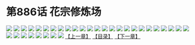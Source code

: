 # 第886话 花宗修炼场
![](https://mhpic.xiaomingtaiji.net/comic/D/斗破苍穹/第886话F0_311728/1.jpg-zymk.middle.webp)
![](https://mhpic.xiaomingtaiji.net/comic/D/斗破苍穹/第886话F0_311728/2.jpg-zymk.middle.webp)
![](https://mhpic.xiaomingtaiji.net/comic/D/斗破苍穹/第886话F0_311728/3.jpg-zymk.middle.webp)
![](https://mhpic.xiaomingtaiji.net/comic/D/斗破苍穹/第886话F0_311728/4.jpg-zymk.middle.webp)
![](https://mhpic.xiaomingtaiji.net/comic/D/斗破苍穹/第886话F0_311728/5.jpg-zymk.middle.webp)
![](https://mhpic.xiaomingtaiji.net/comic/D/斗破苍穹/第886话F0_311728/6.jpg-zymk.middle.webp)
![](https://mhpic.xiaomingtaiji.net/comic/D/斗破苍穹/第886话F0_311728/7.jpg-zymk.middle.webp)
![](https://mhpic.xiaomingtaiji.net/comic/D/斗破苍穹/第886话F0_311728/8.jpg-zymk.middle.webp)
![](https://mhpic.xiaomingtaiji.net/comic/D/斗破苍穹/第886话F0_311728/9.jpg-zymk.middle.webp)
![](https://mhpic.xiaomingtaiji.net/comic/D/斗破苍穹/第886话F0_311728/10.jpg-zymk.middle.webp)
![](https://mhpic.xiaomingtaiji.net/comic/D/斗破苍穹/第886话F0_311728/11.jpg-zymk.middle.webp)
![](https://mhpic.xiaomingtaiji.net/comic/D/斗破苍穹/第886话F0_311728/12.jpg-zymk.middle.webp)
![](https://mhpic.xiaomingtaiji.net/comic/D/斗破苍穹/第886话F0_311728/13.jpg-zymk.middle.webp)
![](https://mhpic.xiaomingtaiji.net/comic/D/斗破苍穹/第886话F0_311728/14.jpg-zymk.middle.webp)
![](https://mhpic.xiaomingtaiji.net/comic/D/斗破苍穹/第886话F0_311728/15.jpg-zymk.middle.webp)
![](https://mhpic.xiaomingtaiji.net/comic/D/斗破苍穹/第886话F0_311728/16.jpg-zymk.middle.webp)
![](https://mhpic.xiaomingtaiji.net/comic/D/斗破苍穹/第886话F0_311728/17.jpg-zymk.middle.webp)
![](https://mhpic.xiaomingtaiji.net/comic/D/斗破苍穹/第886话F0_311728/18.jpg-zymk.middle.webp)
![](https://mhpic.xiaomingtaiji.net/comic/D/斗破苍穹/第886话F0_311728/19.jpg-zymk.middle.webp)
![](https://mhpic.xiaomingtaiji.net/comic/D/斗破苍穹/第886话F0_311728/20.jpg-zymk.middle.webp)
![](https://mhpic.xiaomingtaiji.net/comic/D/斗破苍穹/第886话F0_311728/21.jpg-zymk.middle.webp)
![](https://mhpic.xiaomingtaiji.net/comic/D/斗破苍穹/第886话F0_311728/22.jpg-zymk.middle.webp)
![](https://mhpic.xiaomingtaiji.net/comic/D/斗破苍穹/第886话F0_311728/23.jpg-zymk.middle.webp)
![](https://mhpic.xiaomingtaiji.net/comic/D/斗破苍穹/第886话F0_311728/24.jpg-zymk.middle.webp)
![](https://mhpic.xiaomingtaiji.net/comic/D/斗破苍穹/第886话F0_311728/25.jpg-zymk.middle.webp)
![](https://mhpic.xiaomingtaiji.net/comic/D/斗破苍穹/第886话F0_311728/26.jpg-zymk.middle.webp)
![](https://mhpic.xiaomingtaiji.net/comic/D/斗破苍穹/第886话F0_311728/27.jpg-zymk.middle.webp)
![](https://mhpic.xiaomingtaiji.net/comic/D/斗破苍穹/第886话F0_311728/28.jpg-zymk.middle.webp)
![](https://mhpic.xiaomingtaiji.net/comic/D/斗破苍穹/第886话F0_311728/29.jpg-zymk.middle.webp)
![](https://mhpic.xiaomingtaiji.net/comic/D/斗破苍穹/第886话F0_311728/30.jpg-zymk.middle.webp)
![](https://mhpic.xiaomingtaiji.net/comic/D/斗破苍穹/第886话F0_311728/31.jpg-zymk.middle.webp)
![](https://mhpic.xiaomingtaiji.net/comic/D/斗破苍穹/第886话F0_311728/32.jpg-zymk.middle.webp)
![](https://mhpic.xiaomingtaiji.net/comic/D/斗破苍穹/第886话F0_311728/33.jpg-zymk.middle.webp)
[【上一章】](./889.md)
[【目录】](./README.md)
[【下一章】](./891.md)

